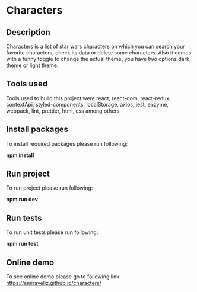 # Characters

## Description
Characters is a list of star wars characters on which you can search your favorite characters, check its data or delete some characters. Also it comes with a funny toggle to change the actual theme, you have two options dark theme or light theme.

## Tools used
Tools used to build this project were react, react-dom, react-redux, contextApi, styled-components, localStorage, axios, jest, enzyme, webpack, lint, prettier, html, css among others.

## Install packages
To install required packages please run following:

**npm install**

## Run project
To run project please run following:

**npm run dev**

## Run tests
To run unit tests please run following:

**npm run test**

## Online demo
To see online demo please go to following link https://amiraveliz.github.io/characters/

